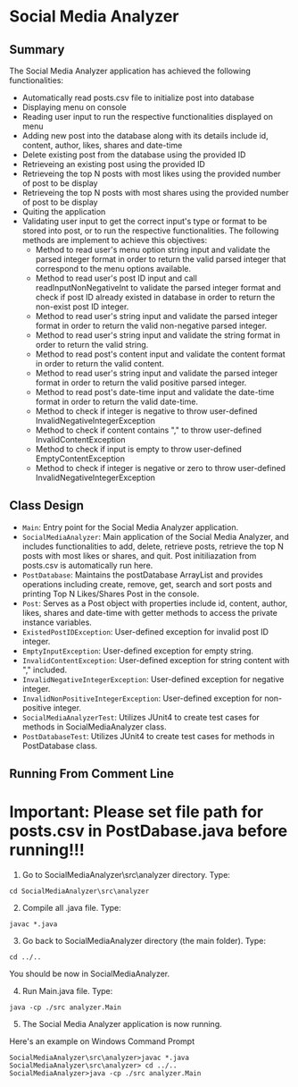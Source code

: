 # Social Media Analyzer

## Summary
The Social Media Analyzer application has achieved the following functionalities:
- Automatically read posts.csv file to initialize post into database
- Displaying menu on console
- Reading user input to run the respective functionalities displayed on menu
- Adding new post into the database along with its details include id, content, author, likes, shares and date-time
- Delete existing post from the database using the provided ID
- Retrieveing an existing post using the provided ID
- Retrieveing the top N posts with most likes using the provided number of post to be display
- Retrieveing the top N posts with most shares using the provided number of post to be display
- Quiting the application
- Validating user input to get the correct input's type or format to be stored into post, or to run the respective functionalities. The following methods are implement to achieve this objectives:
  - Method to read user's menu option string input and validate the parsed integer format in order to return the valid parsed integer that correspond to the menu options available.
  - Method to read user's post ID input and call readInputNonNegativeInt to validate the parsed integer format and check if post ID already existed in database in order to return the non-exist post ID integer.
  - Method to read user's string input and validate the parsed integer format in order to return the valid non-negative parsed integer.
  - Method to read user's string input and validate the string format in order to return the valid string.
  - Method to read post's content input and validate the content format in order to return the valid content.
  - Method to read user's string input and validate the parsed integer format in order to return the valid positive parsed integer.
  - Method to read post's date-time input and validate the date-time format in order to return the valid date-time.
  - Method to check if integer is negative to throw user-defined InvalidNegativeIntegerException
  - Method to check if content contains "," to throw user-defined InvalidContentException
  - Method to check if input is empty to throw user-defined EmptyContentException
  - Method to check if integer is negative or zero to throw user-defined InvalidNegativeIntegerException

## Class Design
- ```Main```: Entry point for the Social Media Analyzer application.
- ```SocialMediaAnalyzer```: Main application of the Social Media Analyzer, and includes functionalities to add, delete, retrieve posts, retrieve the top N posts with most likes or shares, and quit. Post initiliazation from posts.csv is automatically run here.
- ```PostDatabase```: Maintains the postDatabase ArrayList and provides operations including create, remove, get, search and sort posts and printing Top N Likes/Shares Post in the console.
- ```Post```: Serves as a Post object with properties include id, content, author, likes, shares and date-time with getter methods to access the private instance variables.
- ```ExistedPostIDException```: User-defined exception for invalid post ID integer.
- ```EmptyInputException```: User-defined exception for empty string.
- ```InvalidContentException```: User-defined exception for string content with "," included.
- ```InvalidNegativeIntegerException```: User-defined exception for negative integer.
- ```InvalidNonPositiveIntegerException```: User-defined exception for non-positive integer.
- ```SocialMediaAnalyzerTest```: Utilizes JUnit4 to create test cases for methods in SocialMediaAnalyzer class.
- ```PostDatabaseTest```: Utilizes JUnit4 to create test cases for methods in PostDatabase class.

## Running From Comment Line

# Important: Please set file path for posts.csv in PostDabase.java before running!!!

1) Go to SocialMediaAnalyzer\src\analyzer directory. Type:
```
cd SocialMediaAnalyzer\src\analyzer
```
2) Compile all .java file. Type:
```
javac *.java
```
3) Go back to SocialMediaAnalyzer directory (the main folder). Type:
```
cd ../..
```
You should be now in SocialMediaAnalyzer.

4) Run Main.java file. Type:
```
java -cp ./src analyzer.Main
```
5) The Social Media Analyzer application is now running.

Here's an example on Windows Command Prompt
```
SocialMediaAnalyzer\src\analyzer>javac *.java
SocialMediaAnalyzer\src\analyzer> cd ../..
SocialMediaAnalyzer>java -cp ./src analyzer.Main
```
